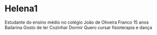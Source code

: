 # Helena1
Estudante do ensino médio no colégio João de Oliveira Franco
15 anos 
Bailarina
Gosto de ler 
Cozinhar
Dormir
Quero cursar fisioterapia e dança
